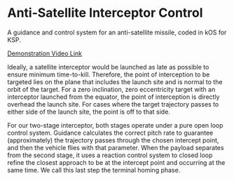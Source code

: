 # Anti-Satellite Interceptor Control
 A guidance and control system for an anti-satellite missile, coded in kOS for KSP.

[Demonstration Video Link](https://youtu.be/yCiPXL6n5Ro)

Ideally, a satellite interceptor would be launched as late as possible to ensure minimum time-to-kill. Therefore, the point of interception to be targeted lies on the plane that includes the launch site and is normal to the orbit of the target. For a zero inclination, zero eccentricity target with an interceptor launched from the equator, the point of interception is directly overhead the launch site. For cases where the target trajectory passes to either side of the launch site, the point is off to that side.

For our two-stage interceptor, both stages operate under a pure open loop control system. Guidance calculates the correct pitch rate to guarantee (approximately) the trajectory passes through the chosen intercept point, and then the vehicle flies with that parameter. When the payload separates from the second stage, it uses a reaction control system to closed loop refine the closest approach to be at the intercept point and occurring at the same time. We call this last step the terminal homing phase.
